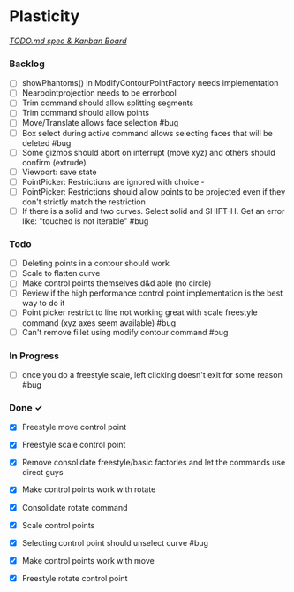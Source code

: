 # Plasticity

<em>[TODO.md spec & Kanban Board](https://bit.ly/3fCwKfM)</em>

### Backlog

- [ ] showPhantoms() in ModifyContourPointFactory needs implementation  
- [ ] Nearpointprojection needs to be errorbool  
- [ ] Trim command should allow splitting segments  
- [ ] Trim command should allow points  
- [ ] Move/Translate allows face selection #bug  
- [ ] Box select during active command allows selecting faces that will be deleted #bug  
- [ ] Some gizmos should abort on interrupt (move xyz) and others should confirm (extrude)  
- [ ] Viewport: save state  
- [ ] PointPicker: Restrictions are ignored with choice -  
- [ ] PointPicker: Restrictions should allow points to be projected even if they don't strictly match the restriction  
- [ ] If there is a solid and two curves. Select solid and SHIFT-H. Get an error like: "touched is not iterable" #bug  

### Todo

- [ ] Deleting points in a contour should work  
- [ ] Scale to flatten curve  
- [ ] Make control points themselves d&d able (no circle)  
- [ ] Review if the high performance control point implementation is the best way to do it  
- [ ] Point picker restrict to line not working great with scale freestyle command (xyz axes seem available) #bug  
- [ ] Can't remove fillet using modify contour command #bug  

### In Progress

- [ ] once you do a freestyle scale, left clicking doesn't exit for some reason #bug  

### Done ✓

- [x] Freestyle move control point  
- [x] Freestyle scale control point  
- [x] Remove consolidate freestyle/basic factories and let the commands use direct guys  
- [x] Make control points work with rotate  
- [x] Consolidate rotate command  
- [x] Scale control points  
- [x] Selecting control point should unselect curve #bug  
- [x] Make control points work with move  
- [x] Freestyle rotate control point  

